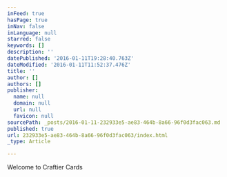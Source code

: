 ```yaml
---
inFeed: true
hasPage: true
inNav: false
inLanguage: null
starred: false
keywords: []
description: ''
datePublished: '2016-01-11T19:28:40.763Z'
dateModified: '2016-01-11T11:52:37.476Z'
title: ''
author: []
authors: []
publisher:
  name: null
  domain: null
  url: null
  favicon: null
sourcePath: _posts/2016-01-11-232933e5-ae83-464b-8a66-96f0d3fac063.md
published: true
url: 232933e5-ae83-464b-8a66-96f0d3fac063/index.html
_type: Article

---
```

Welcome to Craftier Cards